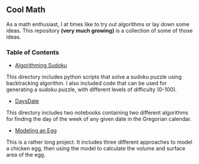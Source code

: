 ## Cool Math

As a math enthusiast, I at times like to try out algorithms or lay down some ideas. This repository **(very much growing)** is a collection of some of those ideas.

### Table of Contents

- [Algorithming Sudoku](https://github.com/SepehrAkbari/Cool-Math/tree/main/Algorithming-Sudoku)

This directory includes python scripts that solve a sudoku puzzle using backtracking algorithm. I also included code that can be used for generating a sudoku puzzle, with different levels of difficulty (0-100).

- [DaysDate](https://github.com/SepehrAkbari/Cool-Math/tree/main/DaysDate)

This directory includes two notebooks containing two different algorithms for finding the day of the week of any given date in the Gregorian calendar.

- [Modeling an Egg](https://github.com/SepehrAkbari/Cool-Math/tree/main/Egg-Modeling)

This is a rather long project. It includes three different approaches to model a chicken egg, then using the model to calculate the volume and surface area of the egg.

